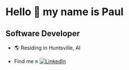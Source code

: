 # Hello :wave:  my name is Paul

## Software Developer

- :earth_americas: Residing in Huntsville, Al

- Find me :on: [![LinkedIn](https://img.shields.io/badge/LinkedIn-00077B5?style=for-the-badge&logo=linkedin&logoColor=white)](https://www.linkedin.com/in/pmjohns)


